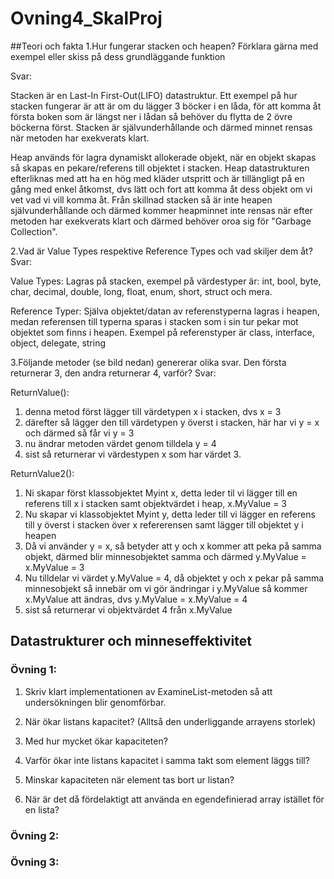 # Ovning4_SkalProj

##Teori och fakta
1.Hur fungerar stacken och heapen? Förklara gärna med exempel eller skiss på dess  grundläggande funktion

Svar: 

Stacken är en Last-In First-Out(LIFO) datastruktur. Ett exempel på hur stacken fungerar är att är om du lägger 3 böcker i en låda, för att komma åt första boken som är längst ner i lådan så behöver du flytta de 2 övre böckerna först. Stacken är självunderhållande och därmed minnet rensas när metoden har exekverats klart.

Heap används för lagra dynamiskt allokerade objekt, när en objekt skapas så skapas en pekare/referens till objektet i stacken. Heap datastrukturen efterliknas med att ha en hög med kläder utspritt och är tillängligt på en gång med enkel åtkomst, dvs lätt och fort att komma åt dess objekt om vi vet vad vi vill komma åt. Från skillnad stacken så är inte heapen självunderhållande och därmed kommer heapminnet inte rensas när efter metoden har exekverats klart och därmed behöver oroa sig för "Garbage Collection".   

2.Vad är Value Types respektive Reference Types och vad skiljer dem åt? 
Svar: 

Value Types: Lagras på stacken, exempel på värdestyper är: int, bool, byte, char, decimal, double, long, float, enum, short, struct och mera.

Reference Typer: Själva objektet/datan av referenstyperna lagras i heapen, medan referensen till typerna sparas i stacken som i sin tur pekar mot objektet som finns i heapen. Exempel på referenstyper är class, interface, object, delegate, string


3.Följande metoder (se bild nedan) genererar olika svar. Den första returnerar 3, den andra returnerar 4, varför?
Svar: 

ReturnValue():

1. denna metod först lägger till värdetypen x i stacken, dvs x = 3
2. därefter så lägger den till värdetypen y överst i stacken, här har vi y = x och därmed så får vi y = 3
3. nu ändrar metoden värdet genom tilldela y = 4
4. sist så returnerar vi värdestypen x som har värdet 3.

ReturnValue2():
1. Ni skapar först klassobjektet Myint x, detta leder til vi lägger till en referens till x i stacken samt objektvärdet i heap, x.MyValue = 3
2. Nu skapar vi klassobjektet Myint y, detta leder till vi lägger en referens till y överst i stacken över x refererensen samt lägger till objektet y i heapen
3. Då vi använder y = x, så betyder att y och x kommer att peka på samma objekt, därmed blir minnesobjektet samma och därmed y.MyValue = x.MyValue = 3
4. Nu tilldelar vi värdet y.MyValue = 4, då objektet y och x pekar på samma minnesobjekt så innebär om vi gör ändringar i y.MyValue så kommer x.MyValue att ändras, dvs y.MyValue = x.MyValue = 4
5. sist så returnerar vi objektvärdet 4 från x.MyValue 


## Datastrukturer och minneseffektivitet
### Övning 1:

1. Skriv klart implementationen av ExamineList-metoden så att undersökningen blir genomförbar. 

2. När ökar listans kapacitet? (Alltså den underliggande arrayens storlek) 

3. Med hur mycket ökar kapaciteten? 

4. Varför ökar inte listans kapacitet i samma takt som element läggs till? 

5. Minskar kapaciteten när element tas bort ur listan? 

6. När är det då fördelaktigt att använda en egendefinierad array istället för en lista? 

### Övning 2:

### Övning 3:


